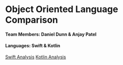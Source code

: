 # Object Oriented Language Comparison
#### Team Members: Daniel Dunn & Anjay Patel
#### Languages: Swift & Kotlin

[Swift Analysis](Swift.md)
[Kotlin Analysis](Kotlin.md)
